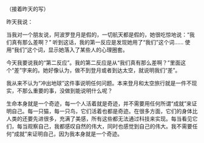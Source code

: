 （接着昨天的写）

昨天我说：

当我对一个朋友说，阿波罗登月是假的，一切航天都是假的，她很吃惊地说：“我们真有那么差啊？” 听到这话，我的第一反应是发现她用了“我们”这个词…… 使用“我们”这个词，显示她落入了某些人的心理圈套。

今天我要说我的“第二反应”。我的第二反应是从“我们真有那么差啊？”里面这个“差”字来的。她好像认为，做不到登月或者到达太空，就说明我们“差”。

我从来不认为“冲出地球”这件事说明任何问题。本来登月和太空旅行就是一件不现实，不那么重要的事，没做到能说明什么呢？

生命本身就是一个奇迹，每一个人活着就是奇迹，并不需要用任何所谓“成就”来证明自己。每一只猫，每一只鸟，它们活着也都是奇迹。在很多方面，它们的身体比人类的还要先进很多，充满了美感，所有这些都无法通过科技来实现。每当看见它们，每当观察自己，我都感叹自然的伟大，同时也感觉到自己的伟大。我不需要任何“成就”来证明自己，因为我本身就是一个奇迹。
